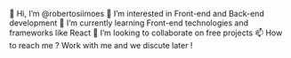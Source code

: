 👋  Hi, I’m @robertosiimoes
👀  I’m interested in Front-end and Back-end development
🌱  I’m currently learning Front-end technologies and frameworks like React
💞️  I’m looking to collaborate on free projects
📫  How to reach me ? Work with me and we discute later !

<!---
robertosiimoes/robertosiimoes is a ✨ special ✨ repository because its `README.md` (this file) appears on your GitHub profile.
You can click the Preview link to take a look at your changes.
--->
